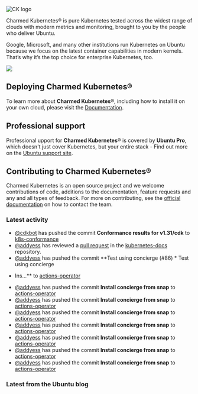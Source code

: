 ![CK logo](https://assets.ubuntu.com/v1/451d4cf4-Charmed+Kubernetes_RGB_onWhite_2022.svg)

Charmed Kubernetes® is pure Kubernetes tested across the widest range of clouds with modern metrics and monitoring, brought to you by the people who deliver Ubuntu.

Google, Microsoft, and many other institutions run Kubernetes on Ubuntu because we focus on the latest container capabilities in modern kernels. That’s why it’s the top choice for enterprise Kubernetes, too.

![](https://assets.ubuntu.com/v1/843c77b6-juju-at-a-glace.svg)

## Deploying Charmed Kubernetes®

To learn more about **Charmed Kubernetes**®, including how to install it on your own cloud, please visit the [Documentation][docs].

## Professional support

Professional upport for **Charmed Kubernetes**® is covered by **Ubuntu Pro**, which doesn't just cover Kubernetes, but your entire stack - Find out more on the [Ubuntu support site](https://ubuntu.com/support).

## Contributing to Charmed Kubernetes®

Charmed Kubernetes is an open source project and we welcome contributions of code, additions to the documentation, feature requests and any and all types of feedback. For more on contributing, see the [official documentation][get-in-touch] on how to contact the team.

<!-- LINKS -->
[docs]: https://ubuntu.com/kubernetes/docs
[get-in-touch]: https://ubuntu.com/kubernetes/docs/get-in-touch

### Latest activity

<!-- activity starts -->
 - [@cdkbot](https://github.com/cdkbot) has pushed the commit **Conformance results for v1.31/cdk** to [k8s-conformance](https://github.com/charmed-kubernetes/k8s-conformance)
 - [@addyess](https://github.com/addyess) has reviewed a [pull request](https://github.com/charmed-kubernetes/kubernetes-docs/pull/865) in the [kubernetes-docs](https://github.com/charmed-kubernetes/kubernetes-docs) repository.
 - [@addyess](https://github.com/addyess) has pushed the commit **Test using concierge (#86)  * Test using concierge * Ins...** to [actions-operator](https://github.com/charmed-kubernetes/actions-operator)
 - [@addyess](https://github.com/addyess) has pushed the commit **Install concierge from snap** to [actions-operator](https://github.com/charmed-kubernetes/actions-operator)
 - [@addyess](https://github.com/addyess) has pushed the commit **Install concierge from snap** to [actions-operator](https://github.com/charmed-kubernetes/actions-operator)
 - [@addyess](https://github.com/addyess) has pushed the commit **Install concierge from snap** to [actions-operator](https://github.com/charmed-kubernetes/actions-operator)
 - [@addyess](https://github.com/addyess) has pushed the commit **Install concierge from snap** to [actions-operator](https://github.com/charmed-kubernetes/actions-operator)
 - [@addyess](https://github.com/addyess) has pushed the commit **Install concierge from snap** to [actions-operator](https://github.com/charmed-kubernetes/actions-operator)
 - [@addyess](https://github.com/addyess) has pushed the commit **Install concierge from snap** to [actions-operator](https://github.com/charmed-kubernetes/actions-operator)
 - [@addyess](https://github.com/addyess) has pushed the commit **Install concierge from snap** to [actions-operator](https://github.com/charmed-kubernetes/actions-operator)
<!-- activity ends -->

<!-- roadmap starts -->

<!-- roadmap ends -->

### Latest from the Ubuntu blog

<!-- blog starts -->

<!-- blog ends -->
